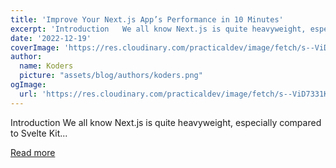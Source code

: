 ```yaml
---
title: 'Improve Your Next.js App’s Performance in 10 Minutes'
excerpt: 'Introduction   We all know Next.js is quite heavyweight, especially compared to Svelte Kit...'
date: '2022-12-19'
coverImage: 'https://res.cloudinary.com/practicaldev/image/fetch/s--ViD7331K--/c_imagga_scale,f_auto,fl_progressive,h_420,q_auto,w_1000/https://dev-to-uploads.s3.amazonaws.com/uploads/articles/stymyy0xdpqdnuylh43q.png'
author:
  name: Koders
  picture: "assets/blog/authors/koders.png"
ogImage:
  url: 'https://res.cloudinary.com/practicaldev/image/fetch/s--ViD7331K--/c_imagga_scale,f_auto,fl_progressive,h_420,q_auto,w_1000/https://dev-to-uploads.s3.amazonaws.com/uploads/articles/stymyy0xdpqdnuylh43q.png'
---
```


Introduction   We all know Next.js is quite heavyweight, especially compared to Svelte Kit...

[Read more](https://dev.to/leduc1901/improve-your-nextjs-apps-performance-in-10-minutes-1gn2)

